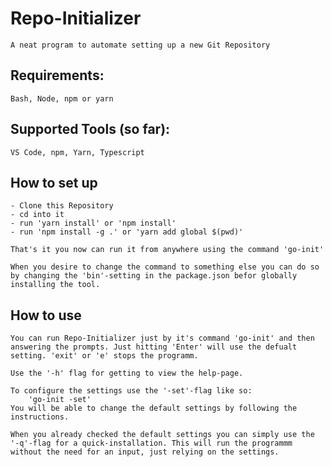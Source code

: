 # Repo-Initializer

    A neat program to automate setting up a new Git Repository

## Requirements:

    Bash, Node, npm or yarn

## Supported Tools (so far):

    VS Code, npm, Yarn, Typescript

## How to set up

    - Clone this Repository
    - cd into it
    - run 'yarn install' or 'npm install'
    - run 'npm install -g .' or 'yarn add global $(pwd)'

    That's it you now can run it from anywhere using the command 'go-init'

    When you desire to change the command to something else you can do so by changing the 'bin'-setting in the package.json befor globally installing the tool.

## How to use

    You can run Repo-Initializer just by it's command 'go-init' and then answering the prompts. Just hitting 'Enter' will use the defualt setting. 'exit' or 'e' stops the programm.

    Use the '-h' flag for getting to view the help-page.

    To configure the settings use the '-set'-flag like so:
        'go-init -set'
    You will be able to change the default settings by following the instructions.

    When you already checked the default settings you can simply use the '-q'-flag for a quick-installation. This will run the programmm without the need for an input, just relying on the settings.
